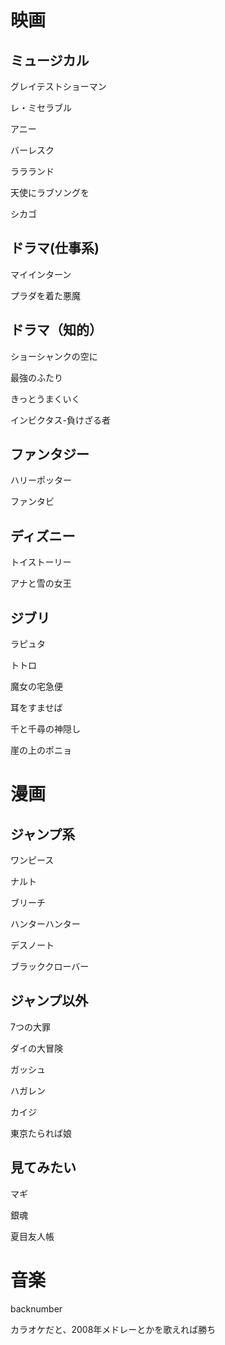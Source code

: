 # 映画
## ミュージカル

グレイテストショーマン

レ・ミセラブル

アニー

バーレスク

ララランド

天使にラブソングを

シカゴ

## ドラマ(仕事系)
マイインターン

プラダを着た悪魔

## ドラマ（知的）
ショーシャンクの空に

最強のふたり

きっとうまくいく

インビクタス-負けざる者

## ファンタジー
ハリーポッター

ファンタビ

## ディズニー
トイストーリー

アナと雪の女王

## ジブリ
ラピュタ

トトロ

魔女の宅急便

耳をすませば

千と千尋の神隠し

崖の上のポニョ

# 漫画
## ジャンプ系
ワンピース

ナルト

ブリーチ

ハンターハンター

デスノート

ブラッククローバー

## ジャンプ以外
7つの大罪

ダイの大冒険

ガッシュ

ハガレン

カイジ

東京たられば娘


## 見てみたい
マギ

銀魂

夏目友人帳

# 音楽
backnumber

カラオケだと、2008年メドレーとかを歌えれば勝ち
